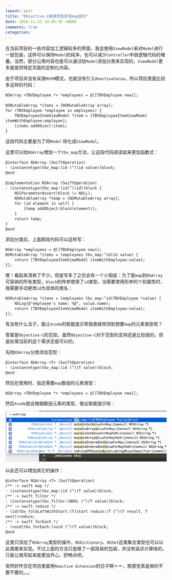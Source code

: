 ```yaml
---
layout: post
title: "Objective-C使用范型实现map提示"
date: 2016-11-12 14:45:35 +0800
comments: true
categories: 
---
```

在当前项目的一些内容加工逻辑较多的界面，我会使用`ViewModel`来对`Model`进行一层包装，这样可以保持`Model`的纯净，也可以减少`Controller`中弱逻辑代码的堆叠。当然，部分公用内容也是可以通过给`Model`添加分类来实现的，`ViewModel`更多是提供特定页面的定制化内容。

由于项目并没有采用`MVVM`模式，也就没有引入`ReactiveCocoa`，所以项目里面比较多这样的代码：

```objc
NSArray <TBVEmployee *> *employees = @[[TBVEmployee new]];

NSMutableArray *items = [NSMutableArray array];
for (TBVEmployee *employee in employees) {
    TBVEmployeeItemViewModel *item = [TBVEmployeeItemViewModel itemWithEmployee:employee];
    [items addObject:item];
}
```

这段代码主要是为了将`Model` 转化成`ViewModel`。
<!--more-->
这里可以给`NSArray`增加一个`tbv_map`方法，让这段代码阅读起来更加函数式：

```objc
@interface NSArray (SwiftOperation)
- (instancetype)tbv_map:(id (^)(id value))block;
@end

@implementation NSArray (SwiftOperation)
- (instancetype)tbv_map:(id(^)(id))block {
    NSCParameterAssert(block != NULL);
    NSMutableArray *temp = [NSMutableArray array];
    for (id element in self) {
        [temp addObject:block(element)];
    }
    return temp;
}
@end
```
添加分类后，上面那段代码可以这样写：

```objc
NSArray *employees = @[[TBVEmployee new]];
NSMutableArray *items = [employees tbv_map:^id(id value) {
    return [TBVEmployeeItemViewModel itemWithEmployee:value];
}];
```

嗯！看起来清爽了不少。但是写多了之后会有一个小瑕疵：为了能`map`到`NSArray`可容纳的所有类型，`block`的传参使用了`id`类型，当需要使用形参的个别属性时，我需要手动更改`id`为具体的类名：

```
NSMutableArray *items = [employees tbv_map:^id(TBVEmployee *value) {
    NSLog(@"employee's name: %@", value.name);
    return [TBVEmployeeItemViewModel itemWithEmployee:value];
}];
```
有没有什么法子，能让`Xcode`的智能提示帮我直接预测到想要`map`的元素类型呢？

答案是`Objective-C`的范型。虽然`Objective-C`对于范型的支持还是比较弱的，但是处理当前的这个需求还是可以的。

先给`NSArray`分类添加范型：

```objc
@interface NSArray <T> (SwiftOperation)
- (instancetype)tbv_map:(id (^)(T value))block;
@end
```
然后在使用时，指定需要`map`数组的元素类型：

```objc
NSArray <TBVEmployee *> *employees = @[[TBVEmployee new]];
```

然后`Xcode`就会根据数组元素的类型，做出智能提示啦：

![](/images/2016-11-12-3.26.30.png)

以此还可以增加其它的操作：

```objc
@interface NSArray <T> (SwiftOperation)
/** -> swift map */
- (instancetype)tbv_map:(id (^)(T value))block;
/** -> swift filter */
- (instancetype)tbv_filter:(BOOL (^)(T value))block;
/** -> swift reduce */
- (id)tbv_foldLeftWithStart:(T)start reduce:(T (^)(T result, T next))reduce;
/** -> swift forEach */
- (void)tbv_forEach:(void (^)(T value))block;
@end
```
这里只添加了`NSArray`类型的操作，`NSDictionary`、`NSSet`这类集合类型也可以以此类推来实现。不过上面的方法只是做了一层简易的包装，并没有延迟计算啥的，只是让我写起来能更加开心、舒畅点吧。

突然好怀念在项目里面用`Reactive Extension`的日子啊＝＝，那感觉真是爽的不要不要的。。。